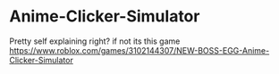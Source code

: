 # Anime-Clicker-Simulator
Pretty self explaining right? if not its this game https://www.roblox.com/games/3102144307/NEW-BOSS-EGG-Anime-Clicker-Simulator
